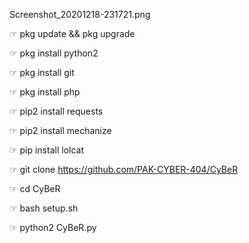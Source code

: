 Screenshot_20201218-231721.png

☞︎︎︎ pkg update && pkg upgrade

☞︎︎︎ pkg install python2

☞︎︎︎ pkg install git

☞︎︎︎ pkg install php

☞︎︎︎ pip2 install requests

☞︎︎︎ pip2 install mechanize

☞︎︎︎ pip install lolcat

☞︎︎︎ git clone https://github.com/PAK-CYBER-404/CyBeR

☞︎︎︎ cd CyBeR

☞︎︎︎ bash setup.sh

☞︎︎︎ python2 CyBeR.py

